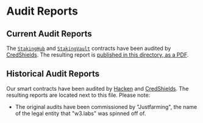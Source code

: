 # Audit Reports

## Current Audit Reports

The [`StakingHub`](../src/StakingHub.sol) and [`StakingVault`](../src/StakingVault.sol) contracts have been audited by [CredShields](https://www.credshields.com/). The resulting report is [published in this directory, as a PDF](./CredShields_StakingHub_StakingVault_v1_audit.pdf).

## Historical Audit Reports

Our smart contracts have been audited by [Hacken](https://hacken.io/) and [CredShields](https://www.credshields.com/). The resulting reports are located next to this file. Please note:

- The original audits have been commissioned by "Justfarming", the name of the legal entity that "w3.labs" was spinned off of.

